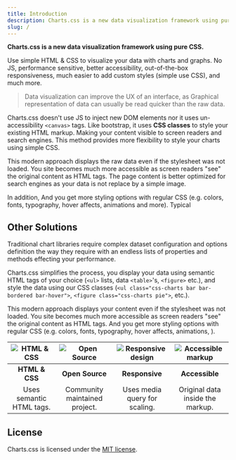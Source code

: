 ```yaml
---
title: Introduction
description: Charts.css is a new data visualization framework using pure CSS.
slug: /
---
```


**Charts.css is a new data visualization framework using pure CSS.**

Use simple HTML & CSS to visualize your data with charts and graphs. No JS, performance sensitive, better accessibility, out-of-the-box responsiveness, much easier to add custom styles (simple use CSS), and much more.

> Data visualization can improve the UX of an interface, as Graphical representation of data can usually be read quicker than the raw data.

Charts.css doesn't use JS  to inject new DOM elements nor it uses un-accessibility `<canvas>` tags. Like bootstrap, it uses **CSS classes** to style your existing HTML markup. Making your content visible to screen readers and search engines. This method provides more flexibility to style your charts using simple CSS.

This modern approach displays the raw data even if the stylesheet was not loaded. You site becomes much more accessible as screen readers "see" the original content as HTML tags. The page content is better optimized for search engines as your data is not replace by a simple image.

In addition, And you get more styling options with regular CSS (e.g. colors, fonts, typography, hover affects, animations and more). Typical 

## Other Solutions

Traditional chart libraries require complex dataset configuration and options definition the way they require with an endless lists of properties and methods effecting your performance.

Charts.css simplifies the process, you display your data using semantic HTML tags of your choice (`<ul>` lists, data `<table>`'s, `<figure>` etc.), and style the data using our CSS classes (`<ul class="css-charts bar bar-bordered bar-hover">`,  `<figure class="css-charts pie">`, etc.).

This modern approach displays your content even if the stylesheet was not loaded. You site becomes much more accessible as screen readers "see" the original content as HTML tags. And you get more styling options with regular CSS (e.g. colors, fonts, typography, hover affects, animations, ).

| ![HTML & CSS](/img/code.jpg) | ![Open Source](/img/open-source.png) | ![Responsive design](/img/responsive.png) | ![Accessible markup](/img/accessible.png) |
| :-:| :-: | :-: | :-: |
| **HTML & CSS** | **Open Source** | **Responsive** | **Accessible** |
| Uses semantic HTML tags. | Community maintained project. | Uses media query for scaling. | Original data inside the markup. |

## License

Charts.css is licensed under the [MIT license](https://opensource.org/licenses/MIT). 
